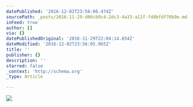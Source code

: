 ```yaml
---
datePublished: '2016-12-02T23:56:06.474Z'
sourcePath: _posts/2016-11-29-d06cb9c4-2dc3-4a33-a11f-f40bfdf70b9e.md
inFeed: true
author: []
via: {}
datePublishedOriginal: '2016-11-29T22:04:14.654Z'
dateModified: '2016-12-02T23:56:05.965Z'
title: ''
publisher: {}
description: ''
starred: false
_context: 'http://schema.org'
_type: Article

---
```

![](https://the-grid-user-content.s3-us-west-2.amazonaws.com/60ee0fae-cf99-4a17-a9a0-a0f5120bc8de.jpg)